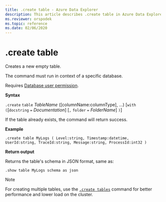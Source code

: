 ```yaml
---
title: .create table - Azure Data Explorer
description: This article describes .create table in Azure Data Explorer.
ms.reviewer: orspodek
ms.topic: reference
ms.date: 02/06/2020
---
```

# .create table

Creates a new empty table.

The command must run in context of a specific database.

Requires [Database user permission](./access-control/role-based-access-control.md).

**Syntax**

`.create` `table` *TableName* ([columnName:columnType], ...)  [`with` `(`[`docstring` `=` *Documentation*] [`,` `folder` `=` *FolderName*] `)`]

If the table already exists, the command will return success.

**Example** 

```kusto
.create table MyLogs ( Level:string, Timestamp:datetime, UserId:string, TraceId:string, Message:string, ProcessId:int32 ) 
```
 
**Return output**

Returns the table's schema in JSON format, same as:

```kusto
.show table MyLogs schema as json
```

> [!NOTE]
> For creating multiple tables, use the [`.create tables`](create-tables-command.md) command for better performance and lower load on the cluster.

